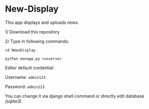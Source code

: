 # New-Display

This app displays and uploads news.

1/ Download this repository

2/ Type in following commands:

```
cd NewsDisplay
```

```
python manage.py runserver
```

Editor default credential:

Username: ```admin123```

Password: ```admin123```

You can change it via django shell command or directly edit database (sqlite3)
